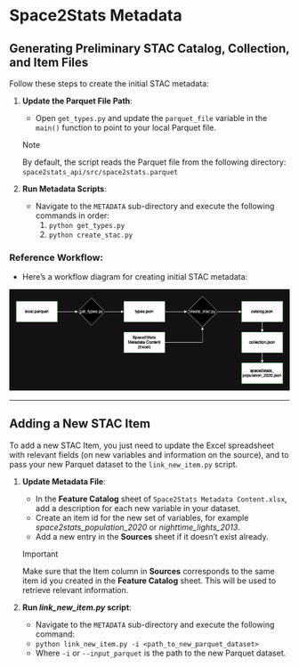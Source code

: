 # Space2Stats Metadata

## Generating Preliminary STAC Catalog, Collection, and Item Files

Follow these steps to create the initial STAC metadata:

1. **Update the Parquet File Path**:
   - Open `get_types.py` and update the `parquet_file` variable in the `main()` function to point to your local Parquet file.
   > [!NOTE]  
   > By default, the script reads the Parquet file from the following directory: `space2stats_api/src/space2stats.parquet`

2. **Run Metadata Scripts**:
   - Navigate to the `METADATA` sub-directory and execute the following commands in order:
     1. `python get_types.py`
     2. `python create_stac.py`

### Reference Workflow:
   - Here’s a workflow diagram for creating initial STAC metadata:

   ![Create STAC Workflow](../../../../docs/images/create_stac_workflow.png)

---

## Adding a New STAC Item

To add a new STAC Item, you just need to update the Excel spreadsheet with relevant fields (on new variables and information on the source), and to pass your new Parquet dataset to the `link_new_item.py` script.

1. **Update Metadata File**:
   - In the **Feature Catalog** sheet of `Space2Stats Metadata Content.xlsx`, add a description for each new variable in your dataset.
   - Create an item id for the new set of variables, for example *space2stats_population_2020* or *nighttime_lights_2013*.
   - Add a new entry in the **Sources** sheet if it doesn’t exist already.
   > [!IMPORTANT]  
   > Make sure that the Item column in **Sources** corresponds to the same item id you created in the **Feature Catalog** sheet. This will be used to retrieve relevant information.

2. **Run *link_new_item.py* script**:
   - Navigate to the `METADATA` sub-directory and execute the following command:
   - `python link_new_item.py -i <path_to_new_parquet_dataset>`
   - Where `-i` or `--input_parquet` is the path to the new Parquet dataset.